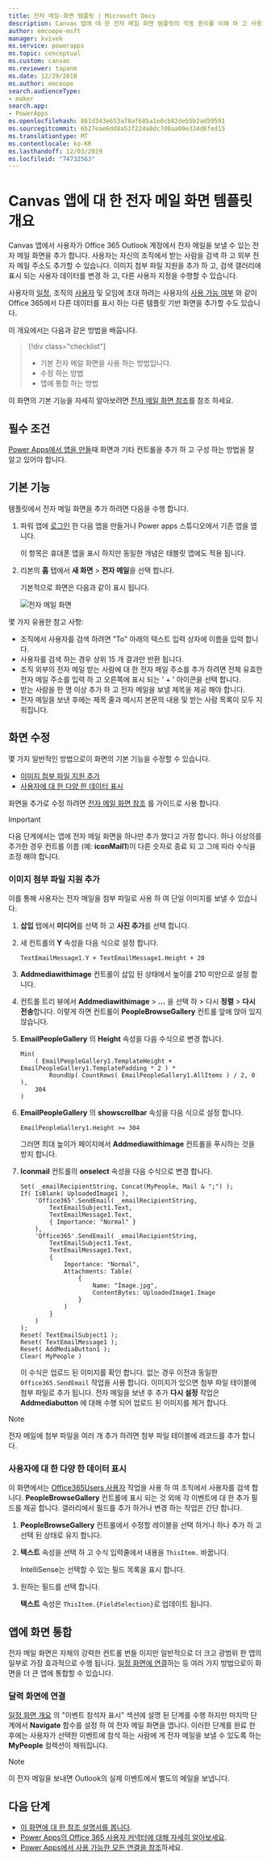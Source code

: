 ```yaml
---
title: 전자 메일-화면 템플릿 | Microsoft Docs
description: Canvas 앱에 대 한 전자 메일 화면 템플릿의 작동 원리를 이해 하 고 사용자의 사용 사례에 맞게 화면을 확장 합니다.
author: emcoope-msft
manager: kvivek
ms.service: powerapps
ms.topic: conceptual
ms.custom: canvas
ms.reviewer: tapanm
ms.date: 12/29/2018
ms.author: emcoope
search.audienceType:
- maker
search.app:
- PowerApps
ms.openlocfilehash: 861d343e653a78af685a1e0cb82deb5b2ad59591
ms.sourcegitcommit: 6b27eae6dd8a53f224a8dc7d0aa00e334d6fed15
ms.translationtype: MT
ms.contentlocale: ko-KR
ms.lasthandoff: 12/03/2019
ms.locfileid: "74732563"
---
```

# <a name="overview-of-the-email-screen-template-for-canvas-apps"></a>Canvas 앱에 대 한 전자 메일 화면 템플릿 개요

Canvas 앱에서 사용자가 Office 365 Outlook 계정에서 전자 메일을 보낼 수 있는 전자 메일 화면을 추가 합니다. 사용자는 자신의 조직에서 받는 사람을 검색 하 고 외부 전자 메일 주소도 추가할 수 있습니다. 이미지 첨부 파일 지원을 추가 하 고, 검색 갤러리에 표시 되는 사용자 데이터를 변경 하 고, 다른 사용자 지정을 수행할 수 있습니다.

사용자의 [일정](calendar-screen-overview.md), 조직의 [사용자](people-screen-overview.md) 및 모임에 초대 하려는 사용자의 [사용 가능 여부](meeting-screen-overview.md) 와 같이 Office 365에서 다른 데이터를 표시 하는 다른 템플릿 기반 화면을 추가할 수도 있습니다.

이 개요에서는 다음과 같은 방법을 배웁니다.
> [!div class="checklist"]
> * 기본 전자 메일 화면을 사용 하는 방법입니다.
> * 수정 하는 방법
> * 앱에 통합 하는 방법

이 화면의 기본 기능을 자세히 알아보려면 [전자 메일 화면 참조](email-screen-reference.md)를 참조 하세요.

## <a name="prerequisite"></a>필수 조건

[Power Apps에서 앱을 만들](../data-platform-create-app-scratch.md)때 화면과 기타 컨트롤을 추가 하 고 구성 하는 방법을 잘 알고 있어야 합니다.

## <a name="default-functionality"></a>기본 기능

템플릿에서 전자 메일 화면을 추가 하려면 다음을 수행 합니다.

1. 파워 앱에 [로그인](https://make.powerapps.com?utm_source=padocs&utm_medium=linkinadoc&utm_campaign=referralsfromdoc) 한 다음 앱을 만들거나 Power apps 스튜디오에서 기존 앱을 엽니다.

    이 항목은 휴대폰 앱을 표시 하지만 동일한 개념은 태블릿 앱에도 적용 됩니다.

1. 리본의 **홈** 탭에서 **새 화면** > **전자 메일**을 선택 합니다.

    기본적으로 화면은 다음과 같이 표시 됩니다.

    ![전자 메일 화면](media/email-screen/email-screen-full.png)

몇 가지 유용한 참고 사항:

* 조직에서 사용자를 검색 하려면 "To" 아래의 텍스트 입력 상자에 이름을 입력 합니다.
* 사용자를 검색 하는 경우 상위 15 개 결과만 반환 됩니다.
* 조직 외부의 전자 메일 받는 사람에 대 한 전자 메일 주소를 추가 하려면 전체 유효한 전자 메일 주소를 입력 하 고 오른쪽에 표시 되는 ' + ' 아이콘을 선택 합니다.
* 받는 사람을 한 명 이상 추가 하 고 전자 메일을 보낼 제목을 제공 해야 합니다.
* 전자 메일을 보낸 후에는 제목 줄과 메시지 본문의 내용 및 받는 사람 목록이 모두 지워집니다.

## <a name="modify-the-screen"></a>화면 수정

몇 가지 일반적인 방법으로이 화면의 기본 기능을 수정할 수 있습니다.

* [이미지 첨부 파일 지원 추가](email-screen-overview.md#add-image-attachment-support)
* [사용자에 대 한 다양 한 데이터 표시](email-screen-overview.md#show-different-data-for-people)

화면을 추가로 수정 하려면 [전자 메일 화면 참조](./email-screen-reference.md) 를 가이드로 사용 합니다.

> [!IMPORTANT]
> 다음 단계에서는 앱에 전자 메일 화면을 하나만 추가 했다고 가정 합니다. 하나 이상의를 추가한 경우 컨트롤 이름 (예: **iconMail1**)이 다른 숫자로 종료 되 고 그에 따라 수식을 조정 해야 합니다.

### <a name="add-image-attachment-support"></a>이미지 첨부 파일 지원 추가

이를 통해 사용자는 전자 메일을 첨부 파일로 사용 하 여 단일 이미지를 보낼 수 있습니다.

1. **삽입** 탭에서 **미디어**를 선택 하 고 **사진 추가**를 선택 합니다.
1. 새 컨트롤의 **Y** 속성을 다음 식으로 설정 합니다.

    `TextEmailMessage1.Y + TextEmailMessage1.Height + 20`
    
1. **Addmediawithimage** 컨트롤이 삽입 된 상태에서 높이를 210 미만으로 설정 합니다.
1. 컨트롤 트리 뷰에서 **Addmediawithimage** >  **...** 을 선택 하 > 다시 **정렬** > **다시 전송**합니다.
   이렇게 하면 컨트롤이 **PeopleBrowseGallery** 컨트롤 앞에 앉아 있지 않습니다.
1. **EmailPeopleGallery** 의 **Height** 속성을 다음 수식으로 변경 합니다.

    ```powerapps-dot
    Min( 
        ( EmailPeopleGallery1.TemplateHeight + EmailPeopleGallery1.TemplatePadding * 2 ) *
            RoundUp( CountRows( EmailPeopleGallery1.AllItems ) / 2, 0 ), 
        304
    )
    ```

1. **EmailPeopleGallery** 의 **showscrollbar** 속성을 다음 식으로 설정 합니다.

    ```EmailPeopleGallery1.Height >= 304```
    
    그러면 최대 높이가 페이지에서 **Addmediawithimage** 컨트롤을 푸시하는 것을 방지 합니다.
    
1. **Iconmail** 컨트롤의 **onselect** 속성을 다음 수식으로 변경 합니다.

    ```powerapps-dot
    Set( _emailRecipientString, Concat(MyPeople, Mail & ";") );
    If( IsBlank( UploadedImage1 ),
        'Office365'.SendEmail( _emailRecipientString, 
            TextEmailSubject1.Text, 
            TextEmailMessage1.Text, 
            { Importance: "Normal" }
        ),
        'Office365'.SendEmail( _emailRecipientString, 
            TextEmailSubject1.Text, 
            TextEmailMessage1.Text, 
            {
                Importance: "Normal",
                Attachments: Table(
                    {
                        Name: "Image.jpg", 
                        ContentBytes: UploadedImage1.Image
                    }
                )
            }
        )
    );
    Reset( TextEmailSubject1 );
    Reset( TextEmailMessage1 );
    Reset( AddMediaButton1 );
    Clear( MyPeople )
    ```
    
    이 수식은 업로드 된 이미지를 확인 합니다. 없는 경우 이전과 동일한 `Office365.SendEmail` 작업을 사용 합니다. 이미지가 있으면 첨부 파일 테이블에 첨부 파일로 추가 됩니다.
    전자 메일을 보낸 후 추가 **다시 설정** 작업은 **Addmediabutton** 에 대해 수행 되어 업로드 된 이미지를 제거 합니다.
> [!NOTE]
> 전자 메일에 첨부 파일을 여러 개 추가 하려면 첨부 파일 테이블에 레코드를 추가 합니다.

### <a name="show-different-data-for-people"></a>사용자에 대 한 다양 한 데이터 표시

이 화면에서는 [Office365Users 사용자](https://docs.microsoft.com/connectors/office365users/#searchuser) 작업을 사용 하 여 조직에서 사용자를 검색 합니다. **PeopleBrowseGallery** 컨트롤에 표시 되는 것 외에 각 이벤트에 대 한 추가 필드를 제공 합니다. 갤러리에서 필드를 추가 하거나 변경 하는 작업은 간단 합니다.

1. **PeopleBrowseGallery** 컨트롤에서 수정할 레이블을 선택 하거나 하나 추가 하 고 선택 된 상태로 유지 합니다.

1. **텍스트** 속성을 선택 하 고 수식 입력줄에서 내용을 `ThisItem.` 바꿉니다.

    IntelliSense는 선택할 수 있는 필드 목록을 표시 합니다.

1. 원하는 필드를 선택 합니다.

    **텍스트** 속성은 `ThisItem.{FieldSelection}`로 업데이트 됩니다.

## <a name="integrate-the-screen-into-an-app"></a>앱에 화면 통합

전자 메일 화면은 자체의 강력한 컨트롤 번들 이지만 일반적으로 더 크고 광범위 한 앱의 일부로 가장 효과적으로 수행 됩니다. [일정 화면에 연결](email-screen-overview.md#linking-to-the-calendar-screen)하는 등 여러 가지 방법으로이 화면을 더 큰 앱에 통합할 수 있습니다.

### <a name="linking-to-the-calendar-screen"></a>달력 화면에 연결

[일정 화면 개요](./calendar-screen-overview.md#show-event-attendees) 의 "이벤트 참석자 표시" 섹션에 설명 된 단계를 수행 하지만 마지막 단계에서 **Navigate** 함수를 설정 하 여 전자 메일 화면을 엽니다. 이러한 단계를 완료 한 후에는 사용자가 선택한 이벤트에 참석 하는 사람에 게 전자 메일을 보낼 수 있도록 하는 **MyPeople** 컬렉션이 채워집니다.

> [!NOTE]
> 이 전자 메일을 보내면 Outlook의 실제 이벤트에서 별도의 메일을 보냅니다.

## <a name="next-steps"></a>다음 단계

* [이 화면에 대 한 참조 설명서를 봅니다](./email-screen-reference.md).
* [Power Apps의 Office 365 사용자 커넥터에 대해 자세히 알아보세요](../connections/connection-office365-users.md).
* [Power Apps에서 사용 가능한 모든 연결을 참조](../connections-list.md)하세요.